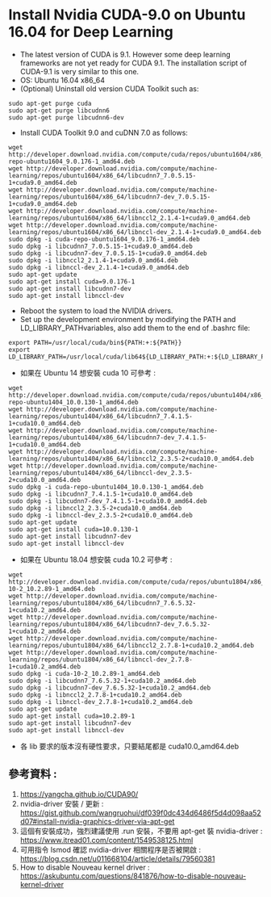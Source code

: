 # Install Nvidia CUDA-9.0 on Ubuntu 16.04 for Deep Learning
* The latest version of CUDA is 9.1. However some deep learning frameworks are not yet ready for CUDA 9.1. The installation script of CUDA-9.1 is very similar to this one.
* OS: Ubuntu 16.04 x86_64
*	(Optional) Uninstall old version CUDA Toolkit such as:
```
sudo apt-get purge cuda
sudo apt-get purge libcudnn6
sudo apt-get purge libcudnn6-dev
```
*	Install CUDA Toolkit 9.0 and cuDNN 7.0 as follows:
```
wget http://developer.download.nvidia.com/compute/cuda/repos/ubuntu1604/x86_64/cuda-repo-ubuntu1604_9.0.176-1_amd64.deb
wget http://developer.download.nvidia.com/compute/machine-learning/repos/ubuntu1604/x86_64/libcudnn7_7.0.5.15-1+cuda9.0_amd64.deb
wget http://developer.download.nvidia.com/compute/machine-learning/repos/ubuntu1604/x86_64/libcudnn7-dev_7.0.5.15-1+cuda9.0_amd64.deb
wget http://developer.download.nvidia.com/compute/machine-learning/repos/ubuntu1604/x86_64/libnccl2_2.1.4-1+cuda9.0_amd64.deb
wget http://developer.download.nvidia.com/compute/machine-learning/repos/ubuntu1604/x86_64/libnccl-dev_2.1.4-1+cuda9.0_amd64.deb
sudo dpkg -i cuda-repo-ubuntu1604_9.0.176-1_amd64.deb
sudo dpkg -i libcudnn7_7.0.5.15-1+cuda9.0_amd64.deb
sudo dpkg -i libcudnn7-dev_7.0.5.15-1+cuda9.0_amd64.deb
sudo dpkg -i libnccl2_2.1.4-1+cuda9.0_amd64.deb
sudo dpkg -i libnccl-dev_2.1.4-1+cuda9.0_amd64.deb
sudo apt-get update
sudo apt-get install cuda=9.0.176-1
sudo apt-get install libcudnn7-dev
sudo apt-get install libnccl-dev
```
*	Reboot the system to load the NVIDIA drivers.
*	Set up the development environment by modifying the PATH and LD_LIBRARY_PATHvariables, also add them to the end of .bashrc file:
```
export PATH=/usr/local/cuda/bin${PATH:+:${PATH}}
export LD_LIBRARY_PATH=/usr/local/cuda/lib64${LD_LIBRARY_PATH:+:${LD_LIBRARY_PATH}}
```
* 如果在 Ubuntu 14 想安裝 cuda 10 可參考 : 
```
wget http://developer.download.nvidia.com/compute/cuda/repos/ubuntu1404/x86_64/cuda-repo-ubuntu1404_10.0.130-1_amd64.deb
wget http://developer.download.nvidia.com/compute/machine-learning/repos/ubuntu1404/x86_64/libcudnn7_7.4.1.5-1+cuda10.0_amd64.deb
wget http://developer.download.nvidia.com/compute/machine-learning/repos/ubuntu1404/x86_64/libcudnn7-dev_7.4.1.5-1+cuda10.0_amd64.deb
wget http://developer.download.nvidia.com/compute/machine-learning/repos/ubuntu1404/x86_64/libnccl2_2.3.5-2+cuda10.0_amd64.deb
wget http://developer.download.nvidia.com/compute/machine-learning/repos/ubuntu1404/x86_64/libnccl-dev_2.3.5-2+cuda10.0_amd64.deb
sudo dpkg -i cuda-repo-ubuntu1404_10.0.130-1_amd64.deb
sudo dpkg -i libcudnn7_7.4.1.5-1+cuda10.0_amd64.deb
sudo dpkg -i libcudnn7-dev_7.4.1.5-1+cuda10.0_amd64.deb
sudo dpkg -i libnccl2_2.3.5-2+cuda10.0_amd64.deb
sudo dpkg -i libnccl-dev_2.3.5-2+cuda10.0_amd64.deb
sudo apt-get update
sudo apt-get install cuda=10.0.130-1
sudo apt-get install libcudnn7-dev
sudo apt-get install libnccl-dev
```
* 如果在 Ubuntu 18.04 想安裝 cuda 10.2 可參考 : 
```
wget http://developer.download.nvidia.com/compute/cuda/repos/ubuntu1804/x86_64/cuda-10-2_10.2.89-1_amd64.deb
wget http://developer.download.nvidia.com/compute/machine-learning/repos/ubuntu1804/x86_64/libcudnn7_7.6.5.32-1+cuda10.2_amd64.deb
wget http://developer.download.nvidia.com/compute/machine-learning/repos/ubuntu1804/x86_64/libcudnn7-dev_7.6.5.32-1+cuda10.2_amd64.deb
wget http://developer.download.nvidia.com/compute/machine-learning/repos/ubuntu1804/x86_64/libnccl2_2.7.8-1+cuda10.2_amd64.deb
wget http://developer.download.nvidia.com/compute/machine-learning/repos/ubuntu1804/x86_64/libnccl-dev_2.7.8-1+cuda10.2_amd64.deb
sudo dpkg -i cuda-10-2_10.2.89-1_amd64.deb
sudo dpkg -i libcudnn7_7.6.5.32-1+cuda10.2_amd64.deb
sudo dpkg -i libcudnn7-dev_7.6.5.32-1+cuda10.2_amd64.deb
sudo dpkg -i libnccl2_2.7.8-1+cuda10.2_amd64.deb
sudo dpkg -i libnccl-dev_2.7.8-1+cuda10.2_amd64.deb
sudo apt-get update
sudo apt-get install cuda=10.2.89-1
sudo apt-get install libcudnn7-dev
sudo apt-get install libnccl-dev
```
* 各 lib 要求的版本沒有硬性要求，只要結尾都是 cuda10.0_amd64.deb

## 參考資料 : 
1. https://yangcha.github.io/CUDA90/
2. nvidia-driver 安裝 / 更新 : https://gist.github.com/wangruohui/df039f0dc434d6486f5d4d098aa52d07#install-nvidia-graphics-driver-via-apt-get
3. 這個有安裝成功，強烈建議使用 .run 安裝，不要用 apt-get 裝 nvidia-driver : https://www.itread01.com/content/1549538125.html
4. 可用指令 lsmod 確認 nvidia-driver 相關程序是否被開啟 : https://blog.csdn.net/u011668104/article/details/79560381
5. How to disable Nouveau kernel driver : https://askubuntu.com/questions/841876/how-to-disable-nouveau-kernel-driver
